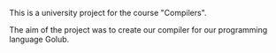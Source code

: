 This is a university project for the course "Compilers".

The aim of the project was to create our compiler for our programming language Golub.
